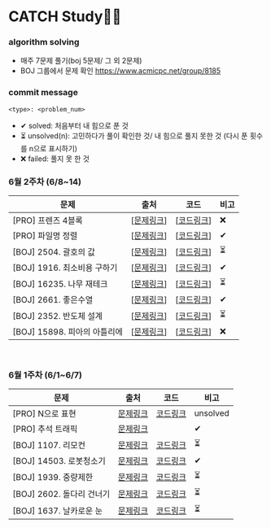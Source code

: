 # CATCH Study👩‍💻
### **algorithm solving**
- 매주 7문제 풀기(boj 5문제/ 그 외 2문제)
- BOJ 그룹에서 문제 확인 https://www.acmicpc.net/group/8185


### **commit message**
`<type>: <problem_num>`
* ✔ solved: 처음부터 내 힘으로 푼 것
* ⏳ unsolved(n): 고민하다가 풀이 확인한 것/ 내 힘으로 풀지 못한 것 (다시 푼 횟수를 n으로 표시하기)
* ❌ failed: 풀지 못 한 것
  


### **6월 2주차 (6/8~14)**

 | 문제                         | 출처                                                                   | 코드                                                                                                                                     | 비고 |
 | ---------------------------- | ---------------------------------------------------------------------- | ---------------------------------------------------------------------------------------------------------------------------------------- | ---- |
 | [PRO] 프렌즈 4블록           | [[문제링크](https://programmers.co.kr/learn/courses/30/lessons/17679)] | [[코드링크](https://github.com/catch4/sumin/blob/master/June_week2/%ED%94%84%EB%A0%8C%EC%A6%884%EB%B8%94%EB%A1%9D.cpp)]                  | ❌    |
 | [PRO] 파일명 정렬            | [[문제링크](https://programmers.co.kr/learn/courses/30/lessons/17686)] | [[코드링크](https://github.com/catch4/sumin/blob/master/June_week2/%ED%8C%8C%EC%9D%BC%EB%AA%85%EC%A0%95%EB%A0%AC.py)]                    | ✔    |
 | [BOJ] 2504. 괄호의 값        | [[문제링크](https://www.acmicpc.net/problem/2504)]                     | [[코드링크](https://github.com/catch4/sumin/blob/master/June_week2/%EA%B4%84%ED%98%B8%EC%9D%98%EA%B0%92.py)]                             | ⏳    |
 | [BOJ] 1916. 최소비용 구하기  | [[문제링크](https://www.acmicpc.net/problem/1916)]                     | [[코드링크](https://github.com/catch4/sumin/blob/master/June_week2/%EC%B5%9C%EC%86%8C%EB%B9%84%EC%9A%A9%EA%B5%AC%ED%95%98%EA%B8%B0.cpp)] | ✔    |
 | [BOJ] 16235. 나무 재테크     | [[문제링크](https://www.acmicpc.net/problem/16235)]                    | [[코드링크](https://github.com/catch4/sumin/blob/master/June_week2/%EB%82%98%EB%AC%B4%EC%A0%9C%ED%83%9C%ED%81%AC.cpp)]                   | ⏳    |
 | [BOJ] 2661. 좋은수열         | [[문제링크](https://www.acmicpc.net/problem/2661)]                     | [[코드링크](https://github.com/catch4/sumin/blob/master/June_week2/%EC%A2%8B%EC%9D%80%EC%88%98%EC%97%B4.cpp)]                            | ✔    |
 | [BOJ] 2352. 반도체 설계      | [[문제링크](https://www.acmicpc.net/problem/2352)]                     | [[코드링크](https://github.com/catch4/sumin/blob/master/June_week2/%EB%B0%98%EB%8F%84%EC%B2%B4%EC%84%A4%EA%B3%84.cpp)]                   | ⏳    |
 | [BOJ] 15898. 피아의 아틀리에 | [[문제링크](https://www.acmicpc.net/problem/15898)]                    | [[코드링크](https://github.com/catch4/sumin/blob/master/June_week2/%ED%94%BC%EC%95%84%EC%9D%98%EC%95%84%ED%8B%80%EB%A6%AC%EC%97%90.cpp)] | ❌    |
<br>

### **6월 1주차 (6/1~6/7)**
 | 문제                      | 출처                                                                 | 코드                                                                                                                          | 비고     |
 | ------------------------- | -------------------------------------------------------------------- | ----------------------------------------------------------------------------------------------------------------------------- | -------- |
 | [PRO] N으로 표현          | [문제링크](https://programmers.co.kr/learn/courses/30/lessons/42895) | [코드링크](https://github.com/catch4/sumin/blob/master/June_week1/n%EC%9C%BC%EB%A1%9C%ED%91%9C%ED%98%84.cpp)                  | unsolved |
 | [PRO] 추석 트래픽         | [문제링크](https://programmers.co.kr/learn/courses/30/lessons/17676) |                                                                                                                               | ✔        | [코드링크](https://github.com/catch4/sumin/blob/master/June_week1/%EC%B6%94%EC%84%9D%ED%8A%B8%EB%9E%98%ED%94%BD.py) |
 | [BOJ] 1107. 리모컨        | [문제링크](https://www.acmicpc.net/problem/1107)                     | [코드링크](https://github.com/catch4/sumin/blob/master/June_week1/%EB%A6%AC%EB%AA%A8%EC%BB%A8.cpp)                            | ⏳        |
 | [BOJ] 14503. 로봇청소기   | [문제링크](https://www.acmicpc.net/problem/14503)                    | [코드링크](https://github.com/catch4/sumin/blob/master/June_week1/%EB%A1%9C%EB%B4%87%EC%B2%AD%EC%86%8C%EA%B8%B0.cpp)          | ✔        |
 | [BOJ] 1939. 중량제한      | [문제링크](https://www.acmicpc.net/problem/1939)                     | [코드링크](https://github.com/catch4/sumin/blob/master/June_week1/%EC%A4%91%EB%9F%89%EC%A0%9C%ED%95%9C.cpp)                   | ⏳        |
 | [BOJ] 2602. 돌다리 건너기 | [문제링크](https://www.acmicpc.net/problem/2602)                     | [코드링크](https://github.com/catch4/sumin/blob/master/June_week1/%EB%8F%8C%EB%8B%A4%EB%A6%AC%EA%B1%B4%EB%84%88%EA%B8%B0.cpp) | ⏳        |
 | [BOJ] 1637. 날카로운 눈   | [문제링크](https://www.acmicpc.net/problem/1637)                     | [코드링크](https://github.com/catch4/sumin/blob/master/June_week1/%EB%82%A0%EC%B9%B4%EB%A1%9C%EC%9A%B4%EB%88%88.cpp)          | ⏳        |